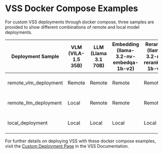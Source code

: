 # VSS Docker Compose Examples 

For custom VSS deployments through docker compose, three samples are provided to show different combinations of remote and local model deployments. 

| Deployment Sample | VLM (VILA-1.5 35B) | LLM (Llama 3.1 70B) | Embedding (llama-3.2-nv-embedqa-1b-v2) | Reranker (llama-3.2-nv-rerankqa-1b-v2) | Minimum GPU Requirement | 
| ------------------|-----|-----|-----------|----------| --------------- | 
| remote_vlm_deployment | Remote| Remote | Remote | Remote | Minimum 8GB VRAM GPU | 
| remote_llm_deployment | Local | Remote | Remote | Remote | 1xH100, 1xA100, 2xL40S |
| local_deployment      | Local | Local | Local | Local |  4xH100, 8xA100, 8xL40S |

For further details on deploying VSS with these docker compose examples, visit the [Custom Deployment Page](https://docs.nvidia.com/vss) in the VSS Documentation. 